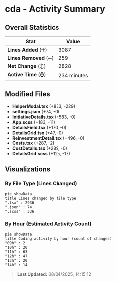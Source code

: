 # cda - Activity Summary 

## Overall Statistics

| Stat                   | Value                                                             |
| ---------------------- | ----------------------------------------------------------------- |
| **Lines Added** (➕)   | 3087                                          |
| **Lines Removed** (➖) | 259                                        |
| **Net Change** (↕)    | 2828                |
| **Active Time** (⌚)   | 234 minutes |


## Modified Files
- **HelperModal.tsx** (+833, -229)
- **settings.json** (+74, -0)
- **InitiativeDetails.tsx** (+583, -0)
- **App.scss** (+183, -11)
- **DetailsField.tsx** (+170, -0)
- **DetailsGrid.tsx** (+47, -0)
- **ReinvestmentDetail.tsx** (+496, -0)
- **Costs.tsx** (+287, -2)
- **CostDetails.tsx** (+289, -0)
- **DetailsGrid.scss** (+125, -17)

## Visualizations

### By File Type (Lines Changed)

```mermaid
pie showData
title Lines changed by file type
".tsx" : 2936
".json" : 74
".scss" : 336
```

### By Hour (Estimated Activity Count)

```mermaid
pie showData
title Coding activity by hour (count of changes)
"09h" : 2
"10h" : 20
"11h" : 63
"12h" : 47
"13h" : 20
"14h" : 14
```


> **Last Updated:** 08/04/2025, 14:15:12